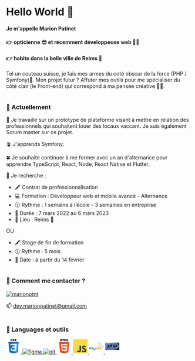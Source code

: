 # Hello World 👋

#### Je m'appelle Marion Patinet
#### 👉 opticienne 😎 et récemment développeuse web 👩‍💻
#### 👉 habite dans la belle ville de Reims 🍾 


Tel un couteau suisse, je fais mes armes du coté obscur de la force (PHP / Symfony)🥷.
Mon projet futur ? Affuter mes outils pour me spécialiser du côté clair (le Front-end) qui correspond à ma pensée créative 👩‍🎨.

#
### 🔷 Actuellement

 🔭 Je travaille sur un prototype de plateforme visant à mettre en relation des professionnels qui souhaitent louer des locaux vaccant. Je suis également Scrum master sur ce projet.

🪴 J'apprends Symfony.

🍀 Je souhaite continuer à me former avec un an d'alternance pour apprendre TypeScript, React, Node, React Native et Flutter.

🤔 Je recherche :

- 🖋 Contrat de professionnalisation
- 💻 Formation : Développeur web et mobile avancé - Alternance
- 🕦  Rythme : 1 semaine à l’école - 3 semaines en entreprise
- 📆 Durée : 7 mars 2022 au 6 mars 2023
- 📍 Lieu : Reims 🍾

OU

- 🖋  Stage de fin de formation
- 🕦   Rythme : 5 mois
- 📆  Date : à partir du 14 février

#

### 🔷 Comment me contacter ?

<p align="left">
<a href="https://linkedin.com/in/marionptnt" target="blank"><img align="center" src="https://raw.githubusercontent.com/rahuldkjain/github-profile-readme-generator/master/src/images/icons/Social/linked-in-alt.svg" alt="marionptnt" height="30" width="40" /></a>
</p>
📫 <a href="mailto:dev.marionpatinet@gmail.com">dev.marionpatinet@gmail.com</a>


#

### 🔷 Languages et outils

<p align="left"> <a href="https://www.w3schools.com/css/" target="_blank" rel="noreferrer"> <img src="https://raw.githubusercontent.com/devicons/devicon/master/icons/css3/css3-original-wordmark.svg" alt="css3" width="40" height="40"/> </a> <a href="https://www.figma.com/" target="_blank" rel="noreferrer"> <img src="https://www.vectorlogo.zone/logos/figma/figma-icon.svg" alt="figma" width="40" height="40"/> </a> <a href="https://git-scm.com/" target="_blank" rel="noreferrer"> <img src="https://www.vectorlogo.zone/logos/git-scm/git-scm-icon.svg" alt="git" width="40" height="40"/> </a> <a href="https://www.w3.org/html/" target="_blank" rel="noreferrer"> <img src="https://raw.githubusercontent.com/devicons/devicon/master/icons/html5/html5-original-wordmark.svg" alt="html5" width="40" height="40"/> </a> <a href="https://developer.mozilla.org/en-US/docs/Web/JavaScript" target="_blank" rel="noreferrer"> <img src="https://raw.githubusercontent.com/devicons/devicon/master/icons/javascript/javascript-original.svg" alt="javascript" width="40" height="40"/> </a> <a href="https://www.mysql.com/" target="_blank" rel="noreferrer"> <img src="https://raw.githubusercontent.com/devicons/devicon/master/icons/mysql/mysql-original-wordmark.svg" alt="mysql" width="40" height="40"/> </a> <a href="https://www.php.net" target="_blank" rel="noreferrer"> <img src="https://raw.githubusercontent.com/devicons/devicon/master/icons/php/php-original.svg" alt="php" width="40" height="40"/> </a> </p>

